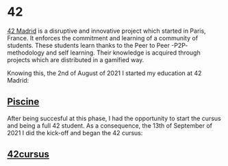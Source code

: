 # **42**
[42 Madrid](https://www.42madrid.com) is a disruptive and innovative project which started
in Paris, France. It enforces the commitment and learning of a community of students. These
students learn thanks to the Peer to Peer -P2P- methodology and self learning. Their knowledge
is acquired through projects which are distributed in a gamified way.

Knowing this, the 2nd of August of 2021 I started my education at 42 Madrid:
## [Piscine](https://github.com/rubengr16/42/tree/main/Piscine)

After being succesful at this phase, I had the opportunity to start the cursus and being a
full 42 student. As a consequence, the 13th of September of 2021 I did the kick-off and
began the 42 cursus:
## [42cursus](https://github.com/rubengr16/42/tree/main/42cursus)
